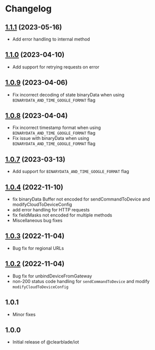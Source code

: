 # Changelog

## [1.1.1](https://github.com/clearblade/nodejs-iot/compare/v1.1.0..v1.1.1) (2023-05-16)

- Add error handling to internal method

## [1.1.0](https://github.com/clearblade/nodejs-iot/compare/v1.0.9..v1.1.0) (2023-04-10)

- Add support for retrying requests on error

## [1.0.9](https://github.com/clearblade/nodejs-iot/compare/v1.0.8..v1.0.9) (2023-04-06)

- Fix incorrect decoding of state binaryData when using `BINARYDATA_AND_TIME_GOOGLE_FORMAT` flag

## [1.0.8](https://github.com/clearblade/nodejs-iot/compare/v1.0.7..v1.0.8) (2023-04-04)

- Fix incorrect timestamp format when using `BINARYDATA_AND_TIME_GOOGLE_FORMAT` flag
- Fix issue with binaryData when using `BINARYDATA_AND_TIME_GOOGLE_FORMAT` flag

## [1.0.7](https://github.com/clearblade/nodejs-iot/compare/v1.0.4..v1.0.7) (2023-03-13)

- Add support for `BINARYDATA_AND_TIME_GOOGLE_FORMAT` flag

## [1.0.4](https://github.com/clearblade/nodejs-iot/compare/v1.0.3..v1.0.4) (2022-11-10)

- fix binaryData Buffer not encoded for sendCommandToDevice and modifyCloudToDeviceConfig
- add error handling for HTTP requests
- fix fieldMasks not encoded for multiple methods
- Miscellaneous bug fixes

## [1.0.3](https://github.com/clearblade/nodejs-iot/compare/v1.0.2..v1.0.3) (2022-11-04)

- Bug fix for regional URLs

## [1.0.2](https://github.com/clearblade/nodejs-iot/compare/v1.0.1..v1.0.2) (2022-11-04)

- Bug fix for unbindDeviceFromGateway
- non-200 status code handling for `sendCommandToDevice` and modify `modifyCloudToDeviceConfig`

## 1.0.1

- Minor fixes

## 1.0.0

- Initial release of @clearblade/iot
